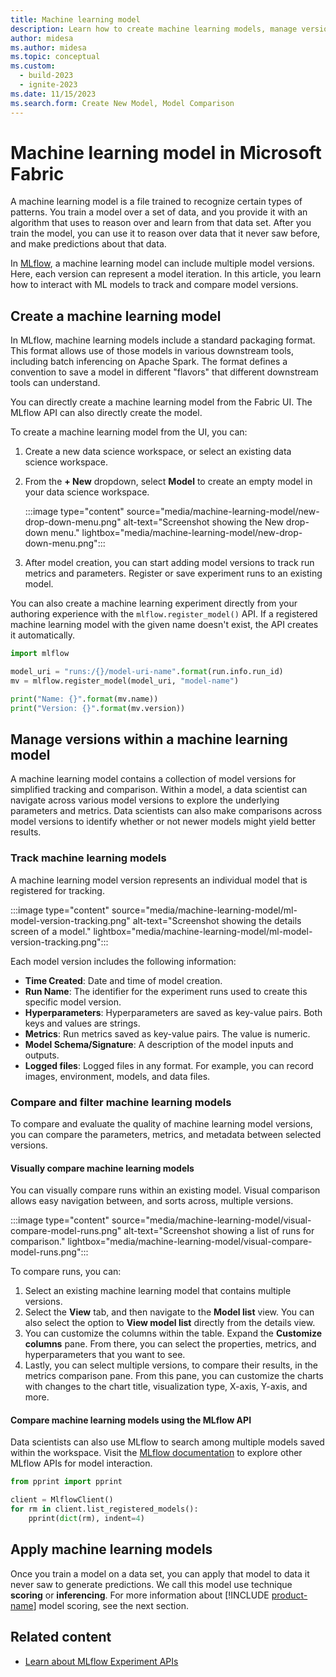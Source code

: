 ```yaml
---
title: Machine learning model
description: Learn how to create machine learning models, manage versions within a model, track models, and apply a model.
author: midesa
ms.author: midesa
ms.topic: conceptual
ms.custom:
  - build-2023
  - ignite-2023
ms.date: 11/15/2023
ms.search.form: Create New Model, Model Comparison
---
```


# Machine learning model in Microsoft Fabric

A machine learning model is a file trained to recognize certain types of patterns. You train a model over a set of data, and you provide it with an algorithm that uses to reason over and learn from that data set. After you train the model, you can use it to reason over data that it never saw before, and make predictions about that data.



In [MLflow](https://mlflow.org/), a machine learning model can include multiple model versions. Here, each version can represent a model iteration. In this article, you learn how to interact with ML models to track and compare model versions.

## Create a machine learning model

In MLflow, machine learning models include a standard packaging format. This format allows use of those models in various downstream tools, including batch inferencing on Apache Spark. The format defines a convention to save a model in different "flavors" that different downstream tools can understand.

You can directly create a machine learning model from the Fabric UI. The MLflow API can also directly create the model.

To create a machine learning model from the UI, you can:

1. Create a new data science workspace, or select an existing data science workspace.
1. From the **+ New** dropdown, select **Model** to create an empty model in your data science workspace.

   :::image type="content" source="media/machine-learning-model/new-drop-down-menu.png" alt-text="Screenshot showing the New drop-down menu." lightbox="media/machine-learning-model/new-drop-down-menu.png":::

3. After model creation, you can start adding model versions to track run metrics and parameters. Register or save experiment runs to an existing model.

You can also create a machine learning experiment directly from your authoring experience with the `mlflow.register_model()` API. If a registered machine learning model with the given name doesn't exist, the API creates it automatically.

```python
import mlflow

model_uri = "runs:/{}/model-uri-name".format(run.info.run_id)
mv = mlflow.register_model(model_uri, "model-name")

print("Name: {}".format(mv.name))
print("Version: {}".format(mv.version))
```

## Manage versions within a machine learning model

A machine learning model contains a collection of model versions for simplified tracking and comparison. Within a model, a data scientist can navigate across various model versions to explore the underlying parameters and metrics. Data scientists can also make comparisons across model versions to identify whether or not newer models might yield better results.

### Track machine learning models

A machine learning model version represents an individual model that is registered for tracking.

:::image type="content" source="media/machine-learning-model/ml-model-version-tracking.png" alt-text="Screenshot showing the details screen of a model." lightbox="media/machine-learning-model/ml-model-version-tracking.png":::

Each model version includes the following information:

- **Time Created**: Date and time of model creation.
- **Run Name**: The identifier for the experiment runs used to create this specific model version.
- **Hyperparameters**: Hyperparameters are saved as key-value pairs. Both keys and values are strings.
- **Metrics**: Run metrics saved as key-value pairs. The value is numeric.
- **Model Schema/Signature**: A description of the model inputs and outputs.
- **Logged files**: Logged files in any format. For example, you can record images, environment, models, and data files.

### Compare and filter machine learning models

To compare and evaluate the quality of machine learning model versions, you can compare the parameters, metrics, and metadata between selected versions.

#### Visually compare machine learning models

You can visually compare runs within an existing model. Visual comparison allows easy navigation between, and sorts across, multiple versions.

:::image type="content" source="media/machine-learning-model/visual-compare-model-runs.png" alt-text="Screenshot showing a list of runs for comparison." lightbox="media/machine-learning-model/visual-compare-model-runs.png":::

To compare runs, you can:

1. Select an existing machine learning model that contains multiple versions.
1. Select the **View** tab, and then navigate to the **Model list** view. You can also select the option to **View model list** directly from the details view.
1. You can customize the columns within the table. Expand the **Customize columns** pane. From there, you can select the properties, metrics, and hyperparameters that you want to see.
1. Lastly, you can select multiple versions, to compare their results, in the metrics comparison pane. From this pane, you can customize the charts with changes to the chart title, visualization type, X-axis, Y-axis, and more.

#### Compare machine learning models using the MLflow API

Data scientists can also use MLflow to search among multiple models saved within the workspace. Visit the [MLflow documentation](https://www.mlflow.org/docs/latest/python_api/mlflow.html) to explore other MLflow APIs for model interaction.

```Python
from pprint import pprint

client = MlflowClient()
for rm in client.list_registered_models():
    pprint(dict(rm), indent=4)
```

## Apply machine learning models

Once you train a model on a data set, you can apply that model to data it never saw to generate predictions. We call this model use technique **scoring** or **inferencing**. For more information about [!INCLUDE [product-name](../includes/product-name.md)] model scoring, see the next section.


## Related content

- [Learn about MLflow Experiment APIs](https://www.mlflow.org/docs/latest/python_api/mlflow.html)
